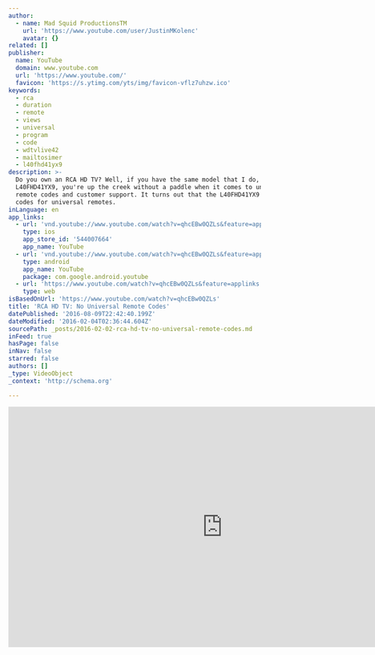```yaml
---
author:
  - name: Mad Squid ProductionsTM
    url: 'https://www.youtube.com/user/JustinMKolenc'
    avatar: {}
related: []
publisher:
  name: YouTube
  domain: www.youtube.com
  url: 'https://www.youtube.com/'
  favicon: 'https://s.ytimg.com/yts/img/favicon-vflz7uhzw.ico'
keywords:
  - rca
  - duration
  - remote
  - views
  - universal
  - program
  - code
  - wdtvlive42
  - mailtosimer
  - l40fhd41yx9
description: >-
  Do you own an RCA HD TV? Well, if you have the same model that I do, an
  L40FHD41YX9, you're up the creek without a paddle when it comes to universal
  remote codes and customer support. It turns out that the L40FHD41YX9 has no
  codes for universal remotes.
inLanguage: en
app_links:
  - url: 'vnd.youtube://www.youtube.com/watch?v=qhcEBw0QZLs&feature=applinks'
    type: ios
    app_store_id: '544007664'
    app_name: YouTube
  - url: 'vnd.youtube://www.youtube.com/watch?v=qhcEBw0QZLs&feature=applinks'
    type: android
    app_name: YouTube
    package: com.google.android.youtube
  - url: 'https://www.youtube.com/watch?v=qhcEBw0QZLs&feature=applinks'
    type: web
isBasedOnUrl: 'https://www.youtube.com/watch?v=qhcEBw0QZLs'
title: 'RCA HD TV: No Universal Remote Codes'
datePublished: '2016-08-09T22:42:40.199Z'
dateModified: '2016-02-04T02:36:44.604Z'
sourcePath: _posts/2016-02-02-rca-hd-tv-no-universal-remote-codes.md
inFeed: true
hasPage: false
inNav: false
starred: false
authors: []
_type: VideoObject
_context: 'http://schema.org'

---
```

<iframe src="https://cdn.embedly.com/widgets/media.html?src=https%3A%2F%2Fwww.youtube.com%2Fembed%2FqhcEBw0QZLs%3Ffeature%3Doembed&amp;url=https%3A%2F%2Fwww.youtube.com%2Fwatch%3Fv%3DqhcEBw0QZLs&amp;image=https%3A%2F%2Fi.ytimg.com%2Fvi%2FqhcEBw0QZLs%2Fhqdefault.jpg&amp;key=b7d04c9b404c499eba89ee7072e1c4f7&amp;type=text%2Fhtml&amp;schema=youtube" width="854" height="480" scrolling="no" frameborder="0" allowfullscreen="allowfullscreen" style=""></iframe>